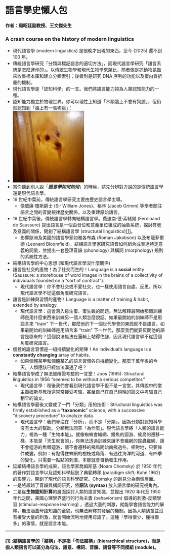 # 語言學史懶人包

**作者：周昭廷副教授、王文傑先生**

### A crash course on the history of modern linguistics <a href="#toc191050505" id="toc191050505"></a>

* 現代語言學 (modern linguistics) 是很晚才出現的東西，至今 (2025) 還不到 100 年。
* 傳統語言學研究「分類與標記語言的適切方法」，而現代語言學研究「語言系統是怎麼運作的」。以傳統生物學和現代生物學來類比，前者像是抓動物昆蟲來收集標本庫和建立分類索引；後者則是研究 DNA 序列的功能以及蛋白質折疊的機制。
* 現代語言學是「認知科學」的一支。我們將語言能力視為人類認知能力的一種。
* 認知能力獨立於物理世界。你可以理性上知道「木頭牆上不會有狗臉」，但仍然認知到「牆上有一張狗臉」：
* ![](<.gitbook/assets/圖片 (3).png>)  
* 當你聽到別人說「_**語言學如何如何**_」的時候，請先分辨對方說的是傳統語言學還是現代語言學。
* 19 世紀中葉前，傳統語言學研究主要由歷史語言學主導。
  * 像威廉·瓊斯爵士 (Sir William Jones)、格林 (Jacob Grimm) 等學者關注語言之間的音變規律歷史關係，以及重建原始語言。
* 19 世紀中葉後，傳統語言學轉向結構語言學。費迪南·德·索緒爾 (Ferdinand de Saussure) 提出語言是一個由音位和意義單位組成的抽象系統，探討符號及意義的關係，開創了結構語言學 (structural linguistics)[\[1\]](#[1])。
  * 影響歐洲及美國的語言學家如雅各布森 (Roman Jakobson) 以及布龍菲爾德 (Leonard Bloomfield)，結構語言學家研究語音如何組合成表達特定意義的詞彙，並提出一套整理音韻 (phonology) 與構詞 (morphology) 規則的系統性方法。
* 結構語言學的中心思想 (和現代語言學沒什麼關係)
* 語言是社交的產物！為了社交而生的！Language is a **social** entity (Saussure: a storehouse of word images in the brains of a collectivity of individuals founded on a “sort of contract”).
  * 現代語言學：你不會社交或不愛社交，也一樣使用語言自處、反思。所以現代語言學不從這個角度研究語言。
* 語言是訓練與習慣的產物！Language is a matter of training & habit, extended by analogy.
  * 現代語言學：這會落入雞生蛋、蛋生雞的問題。無法解釋最開始那個訓練師是用什麼東西來訓練另一個人類怎麼說話。如果最開始的訓練師不是用語言來 "train" 下一世代，那麼他的下一個世代學會的東西就不是語言。如果最開始的訓練師是用語言來 "train" 下一世代，那麼我們就要反問他的語言是哪來的？這個說法無法在邏輯上站得住腳，因此現代語言學不從這個角度研究語言。
* 個體的語言習慣是一組持續變化的矩陣！An individual’s language is a **constantly changing** array of habits.
  * 如果個體某甲和個體某乙的語言習慣各自持續變化，那麼千萬年後的今天，人類應該已經無法溝通了吧？
* 結構語言學成了無法被辯證考驗的一言堂！Joos (1995): Structural linguistics in 1956 “seemed to be without a serious competitor.”
  * 現代語言學：稍後我們會看到現代語言學不但不是一言堂，其傳說中的堂主喬姆斯基教授還常常接受考驗，甚至自己在自己稍晚的論文中考驗自己稍早的論文。
* 結構語言學最後又變成了一門「分類」用的技術！Structural linguistics was firmly established as a “**taxonomic**” science, with a successive “discovery procedure” to analyze data.
  * 現代語言學：我們專注在「分析」，而不是「分類」。因為分類對認知科學沒有太大的幫助。分類無法回答「為什麼」。現代語言學將「人類的語言能力」視為一種「生物本能」。就像蜘蛛會織網、鰻魚的迴游、候鳥的遷移一樣。本能是「天生就會的」，你無法透過訓練來讓不會織網的昆蟲織網、讓不會迴游的魚類迴游，讓不會遷移的飛鳥開始南飛過冬。相對地，只要條件成變，例如：有黏得住蛛網的樹枝或角落、有通往海洋的河道、有四季的變化，只需要一點點的刺激，本能就會自動發生作用。
* 延續結構語言學的成果，語言學家喬姆斯基 (Noam Chomsky) 於 1950 年代的著作對語言學以及認知科學起到了典範轉移 (paradigm shift; Kuhn 1962) 的影響力，開創了現代的語言科學研究。Chomsky 的創見分為兩個層面。
* 一是將超越了音韻與構詞研究，將**語法 (syntax)** 放入語言學的研究視角內。
* 二是從**生物認知計算**的層面探討人類的語言知識，並提出 1920 年代至 1950 年代之間，美國心理學界盛行的行為主義 (behaviorism) 倡導的刺激-反饋學習 (stimulus-response learning) ，透過大量的刺激，就能學會語言能力的解釋，無法涵蓋母語知識的全貌，也無法解釋其發展的機制。因為人類幼童並沒有接受大量的刺激，就會開始流利地使用母語了。這種「學得很少，懂得很多」的事情，就是語言本能。

---

#### [1] :結構語言學的「結構」不是指「句法結構」(hierarchical structure)，而是指人類語言可以區分為句法、語意、構詞、音韻、語音等不同模組 (module)。